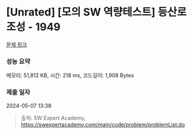 # [Unrated] [모의 SW 역량테스트] 등산로 조성 - 1949 

[문제 링크](https://swexpertacademy.com/main/code/problem/problemDetail.do?contestProbId=AV5PoOKKAPIDFAUq) 

### 성능 요약

메모리: 51,812 KB, 시간: 218 ms, 코드길이: 1,908 Bytes

### 제출 일자

2024-05-07 13:38



> 출처: SW Expert Academy, https://swexpertacademy.com/main/code/problem/problemList.do